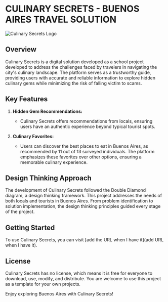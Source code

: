 # CULINARY SECRETS - BUENOS AIRES TRAVEL SOLUTION

![Culinary Secrets Logo](https://external-content.duckduckgo.com/iu/?u=https%3A%2F%2Fimg.bekiaviajes.com%2Farticulos%2Fportada%2F77000%2F77026-h.jpg&f=1&nofb=1&ipt=61f4ce42888dded74b0d24aa59de0ad888aeaf6f97776414f4f438088f84c3b5&ipo=images)

## Overview

Culinary Secrets is a digital solution developed as a school project developed to address the challenges faced by travelers in navigating the city's culinary landscape. The platform serves as a trustworthy guide, providing users with accurate and reliable information to explore hidden culinary gems while minimizing the risk of falling victim to scams.

## Key Features

1. **Hidden Gem Recommendations:**
   - Culinary Secrets offers recommendations from locals, ensuring users have an authentic experience beyond typical tourist spots.

2. **Culinary Favorites:**
   - Users can discover the best places to eat in Buenos Aires, as recommended by 11 out of 13 surveyed individuals. The platform emphasizes these favorites over other options, ensuring a memorable culinary experience.

## Design Thinking Approach

The development of Culinary Secrets followed the Double Diamond diagram, a design thinking framework. This project addresses the needs of both locals and tourists in Buenos Aires. From problem identification to solution implementation, the design thinking principles guided every stage of the project.

## Getting Started

To use Culinary Secrets, you can visit [add the URL when I have it](add URL when I have it).

## License

Culinary Secrets has no license, which means it is free for everyone to download, use, modify, and distribute. You are welcome to use this project as a template for your own projects.

Enjoy exploring Buenos Aires with Culinary Secrets!

